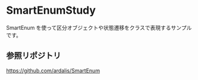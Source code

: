 # SmartEnumStudy
SmartEnum を使って区分オブジェクトや状態遷移をクラスで表現するサンプルです。

## 参照リポジトリ
https://github.com/ardalis/SmartEnum
